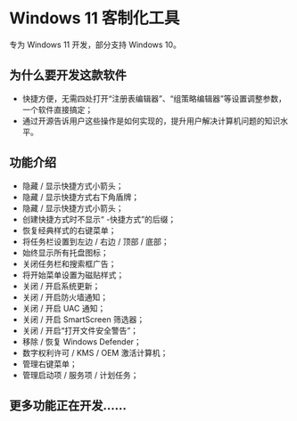 # Windows 11 客制化工具

专为 Windows 11 开发，部分支持 Windows 10。

## 为什么要开发这款软件

+ 快捷方便，无需四处打开“注册表编辑器”、“组策略编辑器”等设置调整参数，一个软件直接搞定；
+ 通过开源告诉用户这些操作是如何实现的，提升用户解决计算机问题的知识水平。

## 功能介绍

+ 隐藏 / 显示快捷方式小箭头；
+ 隐藏 / 显示快捷方式右下角盾牌；
+ 隐藏 / 显示快捷方式小箭头；
+ 创建快捷方式时不显示“ -快捷方式”的后缀；
+ 恢复经典样式的右键菜单；
+ 将任务栏设置到左边 / 右边 / 顶部 / 底部；
+ 始终显示所有托盘图标；
+ 关闭任务栏和搜索框广告；
+ 将开始菜单设置为磁贴样式；
+ 关闭 / 开启系统更新；
+ 关闭 / 开启防火墙通知；
+ 关闭 / 开启 UAC 通知；
+ 关闭 / 开启 SmartScreen 筛选器；
+ 关闭 / 开启“打开文件安全警告”；
+ 移除 / 恢复 Windows Defender；
+ 数字权利许可 / KMS / OEM 激活计算机；
+ 管理右键菜单；
+ 管理启动项 / 服务项 / 计划任务；

## 更多功能正在开发……

